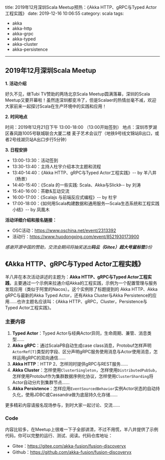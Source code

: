 title: 2019年12月深圳Scala Meetup预热：《Akka HTTP、gRPC与Typed Actor工程实践》
date: 2019-12-16 10:06:55
category: scala
tags:
  - akka
  - akka-http
  - akka-grpc
  - akka-typed
  - akka-cluster
  - akka-persistence
---

## 2019年12月深圳Scala Meetup

**1. 活动介绍**

好久不见，继Tubi TV赞助的两场北京Scala Meetup圆满落幕，深圳的Scala Meetup又要开幕啦！虽然连深圳都变冷了，但是Scalaer的热情丝毫不减，欢迎大家前来一起探讨Scala在生产环境中的实践和应用！

**2. 时间地点**

时间：2019年12月21日下午 13:00-18:00 （13:00开始签到）
地点：深圳市罗湖区春风路1005号联城联合大厦二楼 麦子艺术会议厅（地铁9号线文锦站B出口，或者2号线湖贝站A出口步行5分钟）

**3. 日程安排**

- 13:00-13:30：活动签到
- 13:30-13:40：主持人杜宇介绍本次主题和流程
- 13:40-14:40：《Akka HTTP、gRPC与Typed Actor工程实践》-- by 羊八井（杨景）
- 14:40-15:40：《Scala 的一些实践: Scala、Akka与Slick》-- by 刘涛
- 15:40-16:00：茶歇&互动交流
- 16:00-17:00：《Scalajs 与前端反应式编程》-- by 杜宇
- 17:00-18:00：《如何用Scala构建数据和通用服务—Scala生态系统和工程实践小结》-- by 凤凰木

**活动详细介绍和报名链接：**

- OSC活动：https://www.oschina.net/event/2313392
- 活动行：https://www.huodongxing.com/event/8521930173900

*感谢开源中国的赞助，交流会期间将抽奖送出**码云（Gitee）超大号鼠标垫**3份*

## 《Akka HTTP、gRPC与Typed Actor工程实践》

羊八井在本次活动讲述的主题为：**Akka HTTP、gRPC与Typed Actor工程实践**，主要通过一个示例来拉通介绍Akka的工程实践，示例为一个配置管理与服务发现应用（类似于阿里的Nacos）。这个实例除了标题提到的 Akka HTTP、Akka gRPC与最新的Akka Typed Actor，还有Akka Cluster与Akka Persistence的应用……也许主题名应该叫：《Akka HTTP、gRPC，Cluster，Persistence与Typed Actor工程实践》。

### 主要内容

1. **Typed Actor**：Typed Actor与经典Actor异同，生命周期、兼管、消息类型……
2. **Akka gRPC**：通过ScalaPB自动生成case class消息，Protobuf怎样声明`ActorRef[T]`类型的字段、区分声明gRPC服务使用消息与Actor使用消息，怎样运用gRPC的双向通信……
3. **Akka HTTP**：HTTP 2、怎样同时提供gRPC与REST服务……
4. **Akka Cluster**：怎样使用`ClusterSingleton`，怎样使用`DistributedPubSub`，怎样使用Protobuf作为集群数据序例化协议，怎样使用`ClusterSharding`将Actor自动分片到集群节点……
5. **Akka Persistence**：怎样应用`EventSourcedBehavior`实例Actor状态的自动持久化，使用JDBC或Cassandra做为底层持久化存储……

更多精彩内容请报名现场参与，到时大家一起讨论、交流……

### Code

内容比较多，在Meetup上很难一下子全部讲清，不过不用慌，羊八井提供了示例代码，你可以完整的运行、测试、阅读。代码仓库地址：

- Gitee：https://gitee.com/akka-fusion/fusion-discoveryx
- Github：https://github.com/akka-fusion/fusion-discoveryx
